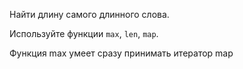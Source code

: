 Найти длину самого длинного слова.

Используйте функции `max`, `len`, `map`.

<div class="hint">
  Функция max умеет сразу принимать итератор map
</div>

